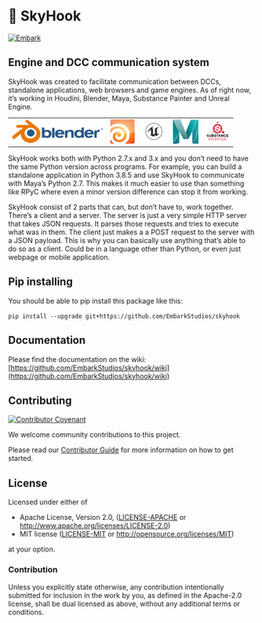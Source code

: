 <!--- FIXME: Pick an emoji! --->
# 🌴 SkyHook

<!--- FIXME: Update crate, repo and CI workflow names here! Remove any that are not relevant --->
[![Embark](https://img.shields.io/badge/embark-open%20source-blueviolet.svg)](https://embark.dev)


## Engine and DCC communication system


SkyHook was created to facilitate communication between DCCs, standalone applications, web browsers and game engines. As of right now, it’s working in Houdini, Blender, Maya, Substance Painter and Unreal Engine.

<table style="width: 100%">
  <tr>
    <td><img src="./wiki-images/blender_logo.png" height="50" /></td>
    <td><img src="./wiki-images/houdinibadge.jpg" height="50" /></td>
    <td><img src="./wiki-images/UE_Logo_Icon_Black.png" height="50" /></td>
    <td><img src="./wiki-images/maya_logo.png" height="50" /></td>
    <td><img src="./wiki-images/substance_painter.png" height="50" /></td>
  </tr>
 </table>

SkyHook works both with Python 2.7.x and 3.x and you don’t need to have the same Python version across programs. For example, you can build a standalone application in Python 3.8.5 and use SkyHook to communicate with Maya’s Python 2.7. This makes it much easier to use than something like RPyC where even a minor version difference can stop it from working.

SkyHook consist of 2 parts that can, but don’t have to, work together. There’s a client and a server. The server is just a very simple HTTP server that takes JSON requests. It parses those requests and tries to execute what was in them. The client just makes a a POST request to the server with a JSON payload. This is why you can basically use anything that’s able to do so as a client. Could be in a language other than Python, or even just webpage or mobile application.

## Pip installing

You should be able to pip install this package like this:
```batch
pip install --upgrade git+https://github.com/EmbarkStudios/skyhook
```

## Documentation

Please find the documentation on the wiki: [https://github.com/EmbarkStudios/skyhook/wiki](https://github.com/EmbarkStudios/skyhook/wiki)


## Contributing

[![Contributor Covenant](https://img.shields.io/badge/contributor%20covenant-v1.4-ff69b4.svg)](../main/CODE_OF_CONDUCT.md)

We welcome community contributions to this project.

Please read our [Contributor Guide](CONTRIBUTING.md) for more information on how to get started.

## License

Licensed under either of

* Apache License, Version 2.0, ([LICENSE-APACHE](LICENSE-APACHE) or http://www.apache.org/licenses/LICENSE-2.0)
* MIT license ([LICENSE-MIT](LICENSE-MIT) or http://opensource.org/licenses/MIT)

at your option.

### Contribution

Unless you explicitly state otherwise, any contribution intentionally submitted for inclusion in the work by you, as defined in the Apache-2.0 license, shall be dual licensed as above, without any additional terms or conditions.
